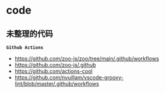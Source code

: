 # code

## 未整理的代码

**`Github Actions`**

* https://github.com/zoo-js/zoo/tree/main/.github/workflows
* https://github.com/zoo-js/.github
* https://github.com/actions-cool
* https://github.com/nvuillam/vscode-groovy-lint/blob/master/.github/workflows